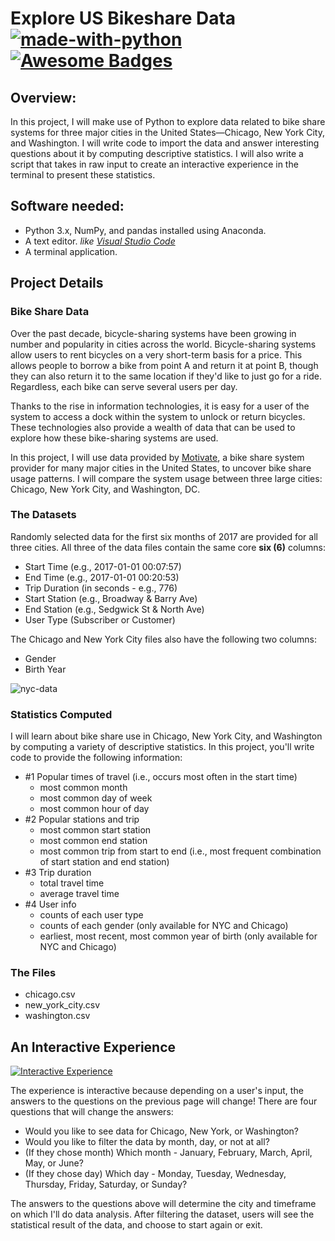 # Explore US Bikeshare Data [![made-with-python](https://img.shields.io/badge/Made%20with-Python-1f425f.svg)](https://www.python.org/) [![Awesome Badges](https://img.shields.io/badge/badges-awesome-green.svg)](https://github.com/Naereen/badges)


## Overview:
In this project, I will make use of Python to explore data related to bike share systems for three major cities in the United States—Chicago, New York City, and Washington. I will write code to import the data and answer interesting questions about it by computing descriptive statistics. I will also write a script that takes in raw input to create an interactive experience in the terminal to present these statistics.

## Software needed:
- Python 3.x, NumPy, and pandas installed using Anaconda.
- A text editor. *like [Visual Studio Code](https://code.visualstudio.com/)*
- A terminal application.

## Project Details
### Bike Share Data
Over the past decade, bicycle-sharing systems have been growing in number and popularity in cities across the world. Bicycle-sharing systems allow users to rent bicycles on a very short-term basis for a price. This allows people to borrow a bike from point A and return it at point B, though they can also return it to the same location if they'd like to just go for a ride. Regardless, each bike can serve several users per day.

Thanks to the rise in information technologies, it is easy for a user of the system to access a dock within the system to unlock or return bicycles. These technologies also provide a wealth of data that can be used to explore how these bike-sharing systems are used.

In this project, I will use data provided by [Motivate](https://www.motivateco.com/), a bike share system provider for many major cities in the United States, to uncover bike share usage patterns. I will compare the system usage between three large cities: Chicago, New York City, and Washington, DC.

### The Datasets
Randomly selected data for the first six months of 2017 are provided for all three cities. All three of the data files contain the same core **six (6)** columns:

- Start Time (e.g., 2017-01-01 00:07:57)
- End Time (e.g., 2017-01-01 00:20:53)
- Trip Duration (in seconds - e.g., 776)
- Start Station (e.g., Broadway & Barry Ave)
- End Station (e.g., Sedgwick St & North Ave)
- User Type (Subscriber or Customer)

The Chicago and New York City files also have the following two columns:
- Gender
- Birth Year

![nyc-data](https://video.udacity-data.com/topher/2018/March/5aa771dc_nyc-data/nyc-data.png)

### Statistics Computed
I will learn about bike share use in Chicago, New York City, and Washington by computing a variety of descriptive statistics. In this project, you'll write code to provide the following information:

- #1 Popular times of travel (i.e., occurs most often in the start time)
  - most common month
  - most common day of week
  - most common hour of day
- #2 Popular stations and trip
  - most common start station
  - most common end station
  - most common trip from start to end (i.e., most frequent combination of start station and end station)
- #3 Trip duration
  - total travel time
  - average travel time
- #4 User info
  - counts of each user type
  - counts of each gender (only available for NYC and Chicago)
  - earliest, most recent, most common year of birth (only available for NYC and Chicago)
  
### The Files
- chicago.csv
- new_york_city.csv
- washington.csv

## An Interactive Experience

[![Interactive Experience](https://i.imgur.com/HCi55Am.png)](https://youtu.be/--81WEZH6TQ?t=73 "Bikeshare Project Walkthrough")

The experience is interactive because depending on a user's input, the answers to the questions on the previous page will change! There are four questions that will change the answers:

- Would you like to see data for Chicago, New York, or Washington?
- Would you like to filter the data by month, day, or not at all?
- (If they chose month) Which month - January, February, March, April, May, or June?
- (If they chose day) Which day - Monday, Tuesday, Wednesday, Thursday, Friday, Saturday, or Sunday?

The answers to the questions above will determine the city and timeframe on which I'll do data analysis. After filtering the dataset, users will see the statistical result of the data, and choose to start again or exit.


